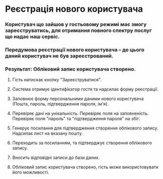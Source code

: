 # Реєстрація нового користувача  

### Користувач що зайшов у гостьовому режимі має змогу зареєструватись, для отримання повного спектру послуг що надає наш сервіс.  

### Передумова реєстрації нового користувача – до цього даний користувач не був зареєстрований.  

### Результат: Обліковий запис користувача створено.

1. Гість натискає кнопку "Зареєструватися".

2. Система отримує ідентифікатор гостя та надсилає форму реєстрації.

3. Заповнює форму персональними даними нового користувача (Пошта, пароль, підтвердження пароля, ім'я).

4. Перевіряє дані на унікальність. Перевіряє поля на заповненість. Перевіряє поля "пароль" 
та "підтвердження пароля" на збіг. 

5. Генерує посилання для підтвердження створення облікового запису. Надсилає лист на вказану пошту.

6. Переходить за посиланням, та підтверджує створення облікового запису.

7. Вносить відповідні записи до бази даних.

8. Обліковий запис користувача створено, гість може використовувати його можливості.